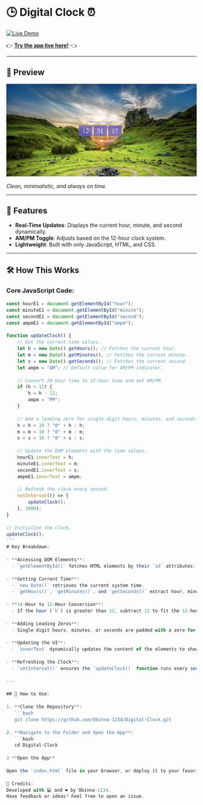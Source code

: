 # 🕒 Digital Clock ⏰  
[![Live Demo](https://img.shields.io/badge/Live-App-blue?style=flat-square)](https://obinna-1234.github.io/Digital-Clock/)

👉 **[Try the app live here!](https://obinna-1234.github.io/Digital-Clock/)** 👈  

---

## 📸 Preview  
![Digital Clock](https://github.com/Obinna-1234/Digital-Clock/blob/main/clock.png)

*Clean, minimalistic, and always on time.*

---

## 🌟 Features  
- **Real-Time Updates**: Displays the current hour, minute, and second dynamically.  
- **AM/PM Toggle**: Adjusts based on the 12-hour clock system.  
- **Lightweight**: Built with only JavaScript, HTML, and CSS.

---

## 🛠️ How This Works  

### Core JavaScript Code:
```javascript
const hourE1 = document.getElementById("hour");
const minuteE1 = document.getElementById("minute");
const secondE1 = document.getElementById("second");
const ampmE1 = document.getElementById("ampm");

function updateClock() {
    // Get the current time values.
    let h = new Date().getHours(); // Fetches the current hour.
    let m = new Date().getMinutes(); // Fetches the current minute.
    let s = new Date().getSeconds(); // Fetches the current second.
    let ampm = "AM"; // Default value for AM/PM indicator.

    // Convert 24-hour time to 12-hour time and set AM/PM.
    if (h > 12) {
        h = h - 12;
        ampm = "PM";
    }

    // Add a leading zero for single-digit hours, minutes, and seconds.
    h = h < 10 ? "0" + h : h;
    m = m < 10 ? "0" + m : m;
    s = s < 10 ? "0" + s : s;

    // Update the DOM elements with the time values.
    hourE1.innerText = h;
    minuteE1.innerText = m;
    secondE1.innerText = s;
    ampmE1.innerText = ampm;

    // Refresh the clock every second.
    setInterval(() => {
        updateClock();
    }, 1000);
}

// Initialize the clock.
updateClock();
'''
# Key Breakdown:

- **Accessing DOM Elements**:  
  - `getElementById()` fetches HTML elements by their `id` attributes: `hour`, `minute`, `second`, and `ampm`.

- **Getting Current Time**:  
  - `new Date()` retrieves the current system time.  
  - `getHours()`, `getMinutes()`, and `getSeconds()` extract hour, minute, and second values.

- **24-Hour to 12-Hour Conversion**:  
  - If the hour (`h`) is greater than 12, subtract 12 to fit the 12-hour format. Assign "PM". If not, it's "AM".

- **Adding Leading Zeros**:  
  - Single-digit hours, minutes, or seconds are padded with a zero for consistent formatting using a ternary operator.

- **Updating the UI**:  
  - `innerText` dynamically updates the content of the elements to show the current time values.

- **Refreshing the Clock**:  
  - `setInterval()` ensures the `updateClock()` function runs every second (1000 ms).

---

## 🚀 How to Use:

1. **Clone the Repository**:  
   ```bash
   git clone https://github.com/Obinna-1234/Digital-Clock.git

2. **Navigate to the Folder and Open the App**:  
   ```bash
   cd Digital-Clock

3 **Open the App**

Open the `index.html` file in your browser, or deploy it to your favorite hosting platform.

🙏 Credits:
Developed with 💻 and ❤️ by Obinna-1234.
Have feedback or ideas? Feel free to open an issue.
